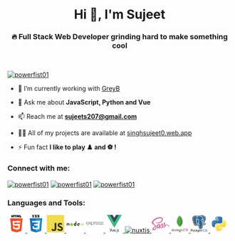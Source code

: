 <h1 align="center">Hi 👋, I'm Sujeet</h1>

<h3 align="center">🔥 Full Stack Web Developer grinding hard to make something cool</h3><br>

<p align="left"> <a href="https://twitter.com/powerfist01" target="blank"><img src="https://img.shields.io/twitter/follow/powerfist01?logo=twitter&style=for-the-badge" alt="powerfist01" /></a> </p>

- 🔭 I’m currently working with [GreyB](https://www.greyb.com/)

- 💬 Ask me about **JavaScript, Python and Vue**

- 📫 Reach me at **sujeets207@gmail.com**

- 👨‍💻 All of my projects are available at [singhsujeet0.web.app](https://singhsujeet0.web.app)

- ⚡ Fun fact  **I like to play :chess_pawn: and :soccer: !** 

<!-- I have a bug to document technical stuffs that I do, which can be found at my [blog](https://powerfist01.github.io/blog). -->

<h3 align="left">Connect with me:</h3>
<p align="left">
<a href="https://twitter.com/powerfist01" target="blank"><img align="center" src="https://cdn.jsdelivr.net/npm/simple-icons@3.0.1/icons/twitter.svg" alt="powerfist01" height="30" width="40" /></a>
<a href="https://linkedin.com/in/powerfist01" target="blank"><img align="center" src="https://cdn.jsdelivr.net/npm/simple-icons@3.0.1/icons/linkedin.svg" alt="powerfist01" height="30" width="40" /></a>
<a href="https://instagram.com/_s_singh_._" target="blank"><img align="center" src="https://cdn.jsdelivr.net/npm/simple-icons@3.0.1/icons/instagram.svg" alt="powerfist01" height="30" width="40" /></a>
</p>

<h3 align="left">Languages and Tools:</h3>
<p align="left">
    <a href="https://www.w3.org/html/" target="_blank"> <img src="https://raw.githubusercontent.com/devicons/devicon/master/icons/html5/html5-original-wordmark.svg" alt="html5" width="40" height="40"/> </a>
    <a href="https://www.w3schools.com/css/" target="_blank"> <img src="https://raw.githubusercontent.com/devicons/devicon/master/icons/css3/css3-original-wordmark.svg" alt="css3" width="40" height="40"/> </a>
    <a href="https://developer.mozilla.org/en-US/docs/Web/JavaScript" target="_blank"> <img src="https://raw.githubusercontent.com/devicons/devicon/master/icons/javascript/javascript-original.svg" alt="javascript" width="40" height="40"/> </a>
      <a href="https://nodejs.org" target="_blank"> <img src="https://raw.githubusercontent.com/devicons/devicon/master/icons/nodejs/nodejs-original-wordmark.svg" alt="nodejs" width="40" height="40"/> </a>
    <a href="https://expressjs.com" target="_blank"> <img src="https://raw.githubusercontent.com/devicons/devicon/master/icons/express/express-original-wordmark.svg" alt="express" width="40" height="40"/> </a>
      <a href="https://vuejs.org/" target="_blank"> <img src="https://raw.githubusercontent.com/devicons/devicon/master/icons/vuejs/vuejs-original-wordmark.svg" alt="vuejs" width="40" height="40"/> </a>
    <a href="https://nuxtjs.org/" target="_blank"> <img src="https://www.vectorlogo.zone/logos/nuxtjs/nuxtjs-icon.svg" alt="nuxtjs" width="40" height="40"/> </a> 
      <a href="https://sass-lang.com" target="_blank"> <img src="https://raw.githubusercontent.com/devicons/devicon/master/icons/sass/sass-original.svg" alt="sass" width="40" height="40"/> </a>
    <a href="https://www.mongodb.com/" target="_blank"> <img src="https://raw.githubusercontent.com/devicons/devicon/master/icons/mongodb/mongodb-original-wordmark.svg" alt="mongodb" width="40" height="40"/> </a>
    <a href="https://www.postgresql.org" target="_blank"> <img src="https://raw.githubusercontent.com/devicons/devicon/master/icons/postgresql/postgresql-original-wordmark.svg" alt="postgresql" width="40" height="40"/> </a>
    <a href="https://www.python.org" target="_blank"> <img src="https://raw.githubusercontent.com/devicons/devicon/master/icons/python/python-original.svg" alt="python" width="40" height="40"/> </a>
    </p>
